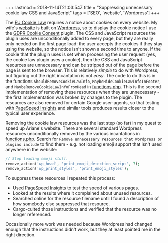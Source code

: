 +++
lastmod = 2018-11-14T21:03:54Z
title = "Suppressing unnecessary cookie law CSS and JavaScript"
tags = ['SEO', 'website', 'Wordpress']
+++

The [EU Cookie Law](https://www.wired.com/story/cookies-made-simple/) requires a
notice about cookies on every website. My wife's
[website](https://www.arianetobin.ie/) is built on
[Wordpress](https://wordpress.org/), so to display the cookie notice I use the
[GDPR Cookie Consent](https://wordpress.org/plugins/cookie-law-info/) plugin.
The CSS and JavaScript resources the plugin uses are unconditionally added to
every page, but they are really only needed on the first page load: the user
accepts the cookies if they stay using the website, so the notice isn't shown a
second time to anyone. If the cookie that the plugin uses is set when processing
the user request (yes, the cookie law plugin uses a cookie), then the CSS and
JavaScript resources are unnecessary and can be stripped out of the page before
the page is sent to the browser. This is relatively _simple_ to do with
Wordpress, but figuring out the right incantation is not _easy_. The code to do
this is in the functions `ShouldRemoveCookieLawInfo`,
`MaybeHideCookieLawInfoInFooter`, and `MaybeRemoveCookieLawInfoFromHead` in
[functions.php](https://github.com/tobinjt/ariane-theme/blob/master/functions.php).
This is the second implementation of removing these resources when they are
unnecessary - the first implementation was broken by changes to the plugin. The
resources are also removed for certain Google user-agents, so that testing with
[PageSpeed Insights](https://pagespeed.web.dev/) and similar tools produces
results closer to the typical user experience.

Removing the cookie law resources was the last step (so far) in my quest to
speed up Ariane's website. There are several standard Wordpress resources
unconditionally removed by the various incantations in
[functions.php](https://github.com/tobinjt/ariane-theme/blob/master/functions.php).
Search for `Remove unnecessary resources that Wordpress or plugins include` to
find them - e.g. not loading emoji support that isn't used anywhere in the
website:

```php
// Stop loading emoji stuff.
remove_action('wp_head', 'print_emoji_detection_script', 7);
remove_action('wp_print_styles', 'print_emoji_styles');
```

To suppress these resources I repeated this process:

- Used [PageSpeed
  Insights](https://developers.google.com/speed/pagespeed/insights/) to test the
  speed of various pages.
- Looked at the results where it complained about unused resources.
- Searched online for the resource filename until I found a description of how
  somebody else suppressed that resource.
- Cargo-culted those instructions and verified that the resource was no longer
  referenced.

Occasionally more work was needed because Wordpress had changed enough that the
instructions didn't work, but they at least pointed me in the right direction.
